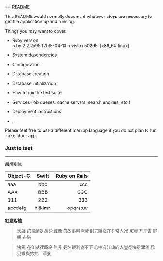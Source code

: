 == README

This README would normally document whatever steps are necessary to get the
application up and running.

Things you may want to cover:

* Ruby version
<br>ruby 2.2.2p95 (2015-04-13 revision 50295) [x86_64-linux]

* System dependencies

* Configuration

* Database creation

* Database initialization

* How to run the test suite

* Services (job queues, cache servers, search engines, etc.)

* Deployment instructions

* ...


Please feel free to use a different markup language if you do not plan to run
<tt>rake doc:app</tt>.

### Just to test
---
[秦時明月](http://example.com/)

| Object-C  | Swift  | Ruby on Rails |
| :------------ |:---------------:| -----:|
| aaa      | bbb | ccc |
| AAA      | BBB        |   CCC |
| 111 | 222        |    333 |
| abcdefg | hijklmn        |    opqrstuv |


**紅塵客棧**
> 天涯 的盡頭是*風沙*
> 紅塵 的故事叫*牽掛*
> 封刀隱沒在尋常人家 *東籬下*
> ~~閒雲~~ ~~野鶴~~ ~~古剎~~

> 快馬 在江湖裡廝殺
> 無非 是名跟利放不下
> 心中有江山的人豈能快意瀟灑
>我只求與妳共　華髮

